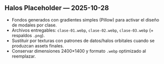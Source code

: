 ## Halos Placeholder — 2025-10-28

- Fondos generados con gradientes simples (Pillow) para activar el diseño de modales por clase.
- Archivos entregables: `clase-01.webp`, `clase-02.webp`, `clase-03.webp` (+ respaldos `.png`).
- Sustituir por texturas con patrones de datos/halos orbitales cuando se produzcan assets finales.
- Conservar dimensiones 2400×1400 y formato `.webp` optimizado al reemplazar.
